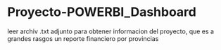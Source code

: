 # Proyecto-POWERBI_Dashboard
leer archiv .txt adjunto para obtener informacion del proyecto, que es a grandes rasgos un reporte financiero por provincias

